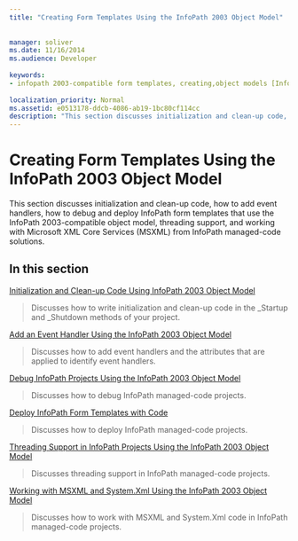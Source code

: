 ```yaml
---
title: "Creating Form Templates Using the InfoPath 2003 Object Model"
 
 
manager: soliver
ms.date: 11/16/2014
ms.audience: Developer
 
keywords:
- infopath 2003-compatible form templates, creating,object models [InfoPath 2003], creating managed code form templates for InfoPath 2007,form templates [InfoPath 2007], creating InfoPath 2003-compatible
 
localization_priority: Normal
ms.assetid: e0513178-ddcb-4086-ab19-1bc80cf114cc
description: "This section discusses initialization and clean-up code, how to add event handlers, how to debug and deploy InfoPath form templates that use the InfoPath 2003-compatible object model, threading support, and working with Microsoft XML Core Services (MSXML) from InfoPath managed-code solutions."
---
```


# Creating Form Templates Using the InfoPath 2003 Object Model

This section discusses initialization and clean-up code, how to add event handlers, how to debug and deploy InfoPath form templates that use the InfoPath 2003-compatible object model, threading support, and working with Microsoft XML Core Services (MSXML) from InfoPath managed-code solutions.
  
## In this section

[Initialization and Clean-up Code Using InfoPath 2003 Object Model](initialization-and-clean-up-code-using-infopath-2003-object-model.md)
  
> Discusses how to write initialization and clean-up code in the _Startup and _Shutdown methods of your project.
    
[Add an Event Handler Using the InfoPath 2003 Object Model](how-to-add-an-event-handler-using-the-infopath-2003-object-model.md)
  
> Discusses how to add event handlers and the attributes that are applied to identify event handlers.
    
[Debug InfoPath Projects Using the InfoPath 2003 Object Model](how-to-debug-infopath-projects-using-the-infopath-2003-object-model.md)
  
> Discusses how to debug InfoPath managed-code projects.
    
[Deploy InfoPath Form Templates with Code](how-to-deploy-infopath-form-templates-with-code.md)
  
> Discusses how to deploy InfoPath managed-code projects.
    
[Threading Support in InfoPath Projects Using the InfoPath 2003 Object Model](threading-support-in-infopath-projects-using-the-infopath-2003-object-model.md)
  
> Discusses threading support in InfoPath managed-code projects.
    
[Working with MSXML and System.Xml Using the InfoPath 2003 Object Model](working-with-msxml-and-system-xml-using-the-infopath-2003-object-model.md)
  
> Discusses how to work with MSXML and System.Xml code in InfoPath managed-code projects.
    

